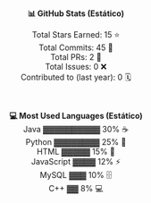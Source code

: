 <!-- ============================= -->
<!-- GitHub Stats e Linguagens -->
<!-- Estatísticas estáticas no lugar dos gráficos dinâmicos -->
<div align="center">

**📊 GitHub Stats (Estático)**  

Total Stars Earned: 15 ⭐  
Total Commits: 45 📝  
Total PRs: 2 🔀  
Total Issues: 0 ❌  
Contributed to (last year): 0 🗓️  

<br>

**💻 Most Used Languages (Estático)**  
Java       ▓▓▓▓▓▓▓▓▓▓ 30% ☕  
Python     ▓▓▓▓▓▓▓▓ 25% 🐍  
HTML       ▓▓▓▓▓ 15% 📄  
JavaScript ▓▓▓▓ 12% ⚡  
MySQL      ▓▓▓ 10% 🗄️  
C++        ▓▓ 8% 💻  

</div>
<!-- ============================= -->
